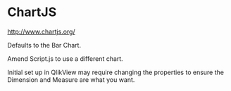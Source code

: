 # ChartJS
http://www.chartjs.org/

Defaults to the Bar Chart.

Amend Script.js to use a different chart.

Initial set up in QlikView may require changing the properties to ensure the Dimension and Measure are what you want.

